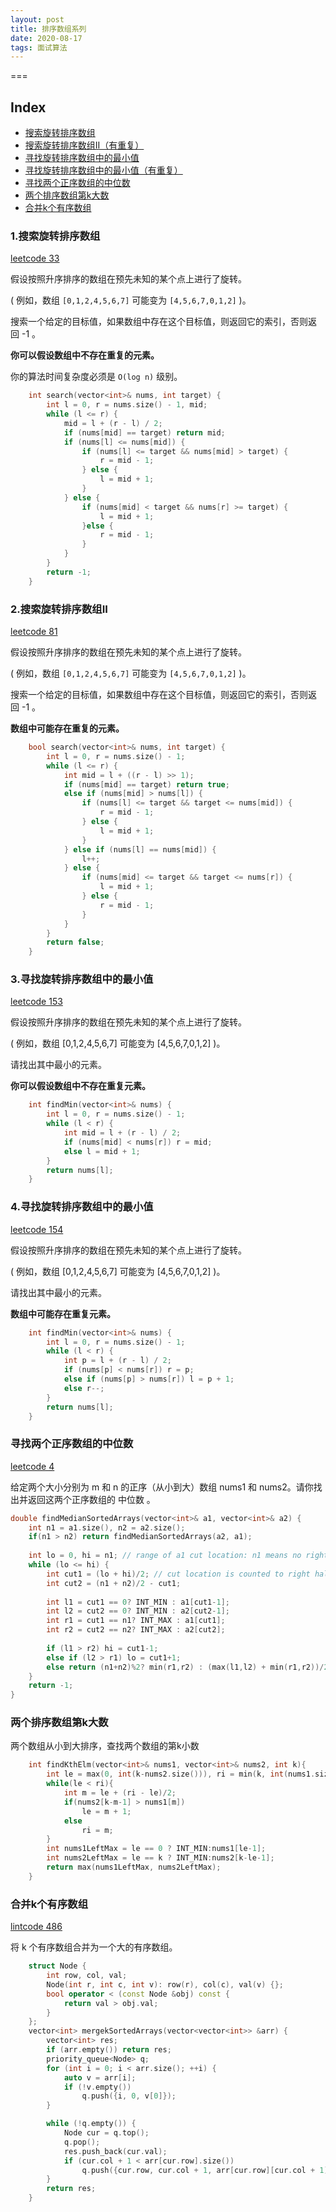 ```yaml
---
layout: post
title: 排序数组系列
date: 2020-08-17
tags: 面试算法    
---
```


===

Index
---
<!-- TOC -->

- [搜索旋转排序数组](#1.搜索旋转排序数组)
- [搜索旋转排序数组II（有重复）](#2.搜索旋转排序数组II)
- [寻找旋转排序数组中的最小值](#3.寻找旋转排序数组中的最小值)
- [寻找旋转排序数组中的最小值（有重复）](#4.寻找旋转排序数组中的最小值)
- [寻找两个正序数组的中位数](#寻找两个正序数组的中位数)
- [两个排序数组第k大数](#两个排序数组第k大数)
- [合并k个有序数组](#合并k个有序数组)


<!-- /TOC -->


### 1.搜索旋转排序数组

[leetcode 33](https://leetcode-cn.com/problems/search-in-rotated-sorted-array/)


假设按照升序排序的数组在预先未知的某个点上进行了旋转。

( 例如，数组 `[0,1,2,4,5,6,7]` 可能变为 `[4,5,6,7,0,1,2]` )。

搜索一个给定的目标值，如果数组中存在这个目标值，则返回它的索引，否则返回 -1 。

**你可以假设数组中不存在重复的元素。**

你的算法时间复杂度必须是 `O(log n)` 级别。


```c++
    int search(vector<int>& nums, int target) {
        int l = 0, r = nums.size() - 1, mid;
        while (l <= r) {
            mid = l + (r - l) / 2;
            if (nums[mid] == target) return mid;
            if (nums[l] <= nums[mid]) {
                if (nums[l] <= target && nums[mid] > target) {
                    r = mid - 1;
                } else {
                    l = mid + 1;
                }
            } else {
                if (nums[mid] < target && nums[r] >= target) {
                    l = mid + 1;
                }else {
                    r = mid - 1;
                }
            }
        }
        return -1;
    }
```

### 2.搜索旋转排序数组II

[leetcode 81](https://leetcode-cn.com/problems/search-in-rotated-sorted-array-ii/)

假设按照升序排序的数组在预先未知的某个点上进行了旋转。

( 例如，数组 `[0,1,2,4,5,6,7]` 可能变为 `[4,5,6,7,0,1,2]` )。

搜索一个给定的目标值，如果数组中存在这个目标值，则返回它的索引，否则返回 -1 。

**数组中可能存在重复的元素。**

```c++
    bool search(vector<int>& nums, int target) {
        int l = 0, r = nums.size() - 1;
        while (l <= r) {
            int mid = l + ((r - l) >> 1);
            if (nums[mid] == target) return true;
            else if (nums[mid] > nums[l]) {
                if (nums[l] <= target && target <= nums[mid]) {
                    r = mid - 1;
                } else {
                    l = mid + 1;
                }
            } else if (nums[l] == nums[mid]) {
                l++;
            } else {
                if (nums[mid] <= target && target <= nums[r]) {
                    l = mid + 1;
                } else {
                    r = mid - 1;
                }
            }
        }
        return false;
    }
```

### 3.寻找旋转排序数组中的最小值

[leetcode 153](https://leetcode-cn.com/problems/find-minimum-in-rotated-sorted-array/description/)

假设按照升序排序的数组在预先未知的某个点上进行了旋转。

( 例如，数组 [0,1,2,4,5,6,7] 可能变为 [4,5,6,7,0,1,2] )。

请找出其中最小的元素。

**你可以假设数组中不存在重复元素。**

```c++
    int findMin(vector<int>& nums) {
        int l = 0, r = nums.size() - 1;
        while (l < r) {
            int mid = l + (r - l) / 2;
            if (nums[mid] < nums[r]) r = mid;
            else l = mid + 1;
        }
        return nums[l];
    }
```


### 4.寻找旋转排序数组中的最小值

[leetcode 154](https://leetcode-cn.com/problems/find-minimum-in-rotated-sorted-array-ii/)

假设按照升序排序的数组在预先未知的某个点上进行了旋转。

( 例如，数组 [0,1,2,4,5,6,7] 可能变为 [4,5,6,7,0,1,2] )。

请找出其中最小的元素。

**数组中可能存在重复元素。**


```c++
    int findMin(vector<int>& nums) {
        int l = 0, r = nums.size() - 1;
        while (l < r) {
            int p = l + (r - l) / 2;
            if (nums[p] < nums[r]) r = p;
            else if (nums[p] > nums[r]) l = p + 1;
            else r--;
        }
        return nums[l];
    }
```


### 寻找两个正序数组的中位数

[leetcode 4](https://leetcode-cn.com/problems/median-of-two-sorted-arrays/)

给定两个大小分别为 m 和 n 的正序（从小到大）数组 nums1 和 nums2。请你找出并返回这两个正序数组的 中位数 。

```c++
double findMedianSortedArrays(vector<int>& a1, vector<int>& a2) {
    int n1 = a1.size(), n2 = a2.size();
    if(n1 > n2) return findMedianSortedArrays(a2, a1);
    
    int lo = 0, hi = n1; // range of a1 cut location: n1 means no right half for a1
    while (lo <= hi) {
        int cut1 = (lo + hi)/2; // cut location is counted to right half
        int cut2 = (n1 + n2)/2 - cut1;
        
        int l1 = cut1 == 0? INT_MIN : a1[cut1-1];
        int l2 = cut2 == 0? INT_MIN : a2[cut2-1];
        int r1 = cut1 == n1? INT_MAX : a1[cut1];
        int r2 = cut2 == n2? INT_MAX : a2[cut2];
        
        if (l1 > r2) hi = cut1-1;
        else if (l2 > r1) lo = cut1+1;
        else return (n1+n2)%2? min(r1,r2) : (max(l1,l2) + min(r1,r2))/2.;
    }
    return -1;
}
```

### 两个排序数组第k大数

两个数组从小到大排序，查找两个数组的第k小数

```c++
    int findKthElm(vector<int>& nums1, vector<int>& nums2, int k){
        int le = max(0, int(k-nums2.size())), ri = min(k, int(nums1.size()));
        while(le < ri){
            int m = le + (ri - le)/2;
            if(nums2[k-m-1] > nums1[m])
                le = m + 1;
            else
                ri = m;
        }
        int nums1LeftMax = le == 0 ? INT_MIN:nums1[le-1];
        int nums2LeftMax = le == k ? INT_MIN:nums2[k-le-1];
        return max(nums1LeftMax, nums2LeftMax);
    }
```

### 合并k个有序数组

[lintcode 486](https://www.lintcode.com/problem/merge-k-sorted-arrays/)

将 k 个有序数组合并为一个大的有序数组。


```c++
    struct Node {
        int row, col, val;
        Node(int r, int c, int v): row(r), col(c), val(v) {};
        bool operator < (const Node &obj) const {
            return val > obj.val;
        }
    }; 
    vector<int> mergekSortedArrays(vector<vector<int>> &arr) {
        vector<int> res;
        if (arr.empty()) return res;
        priority_queue<Node> q;
        for (int i = 0; i < arr.size(); ++i) {
            auto v = arr[i];
            if (!v.empty())
                q.push({i, 0, v[0]});
        }

        while (!q.empty()) {
            Node cur = q.top();
            q.pop();
            res.push_back(cur.val);
            if (cur.col + 1 < arr[cur.row].size()) 
                q.push({cur.row, cur.col + 1, arr[cur.row][cur.col + 1]});
        }
        return res;
    }
```